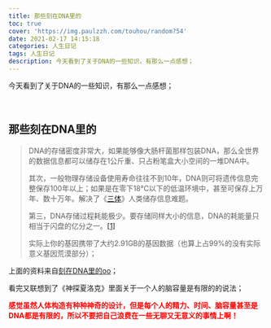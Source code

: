 ```yaml
---
title: 那些刻在DNA里的
toc: true
cover: 'https://img.paulzzh.com/touhou/random?54'
date: 2021-02-17 14:15:18
categories: 人生日记
tags: 人生日记
description: 今天看到了关于DNA的一些知识，有那么一点感想；
---
```


今天看到了关于DNA的一些知识，有那么一点感想；

<br/>

<!--more-->

## **那些刻在DNA里的**

>   DNA的存储密度非常大，如果能够像大肠杆菌那样包装DNA，那么全世界的数据信息都可以储存在1公斤重、只占粉笔盒大小空间的一堆DNA中。
>
>   其次，一般物理存储设备使用寿命往往不到10年，DNA则可将遗传信息完整保存100年以上；如果是在零下18℃以下的低温环境中，甚至可保存上万年、数十万年。解决了《[三体](https://zh.moegirl.org.cn/三体)》人类储存信息难题。
>
>   第三，DNA存储过程耗能极少。要存储同样大小的信息，DNA的耗能量只相当于闪盘的亿分之一。[[1]](https://zh.moegirl.org.cn/刻在DNA里的oo#cite_note-1)
>
>   实际上你的基因携带了大约2.91GB的基因数据（也算上占99%的没有实际意义基因荒漠部分）；

上面的资料来自[刻在DNA里的oo](https://zh.moegirl.org.cn/%E5%88%BB%E5%9C%A8DNA%E9%87%8C%E7%9A%84oo)；

看完又联想到了《神探夏洛克》里面关于一个人的脑容量是有限的的说法；

<font color="#f00">**感觉虽然人体构造有种种神奇的设计，但是每个人的精力、时间、脑容量甚至是DNA都是有限的，所以不要把自己浪费在一些无聊又无意义的事情上啊！**</font>

<br/>